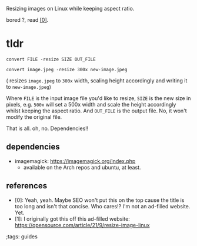 Resizing images on Linux while keeping aspect ratio.


bored ?, read [[0]](#references).

# tldr

`convert FILE -resize SIZE OUT_FILE`

`convert image.jpeg -resize 300x new-image.jpeg`

( resizes `image.jpeg` to `300x` width, scaling height accordingly
and writing it to `new-image.jpeg`)

Where `FILE` is the input image file you'd like to resize,
`SIZE` is the new size in pixels, e.g. `500x` will set a 
500x width and scale the height accordingly whilst keeping
the aspect ratio. And `OUT_FILE` is the output file. No,
it won't modify the original file.

That is all. oh, no. Dependencies!!

## dependencies
- imagemagick: <https://imagemagick.org/index.php>
  - available on the Arch repos and ubuntu, at least.


## references

- [0]: Yeah, yeah. Maybe SEO won't put this on the top cause the title
is too long and isn't that concise. Who cares!? I'm not an
ad-filled website. Yet.
- [1]: I originally got this off this ad-filled website:
<https://opensource.com/article/21/9/resize-image-linux>

;tags: guides
